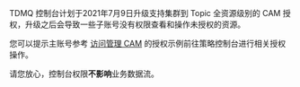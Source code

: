 TDMQ 控制台计划于2021年7月9日升级支持集群到 Topic 全资源级别的 CAM 授权，升级之后会导致一些子账号没有权限查看和操作未授权的资源。

您可以提示主账号参考 [访问管理 CAM](https://cloud.tencent.com/document/product/1179/45125) 的授权示例前往策略控制台进行相关授权操作。

请您放心，控制台权限**不影响**业务数据流。
